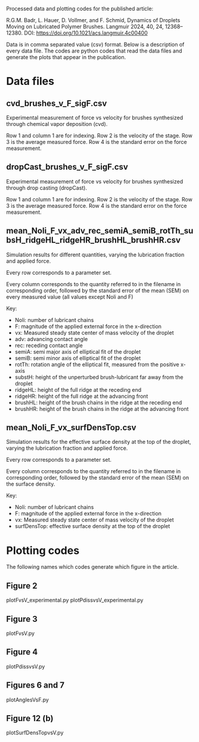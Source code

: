 Processed data and plotting codes for the published article:

R.G.M. Badr, L. Hauer, D. Vollmer, and F. Schmid, Dynamics of Droplets Moving on Lubricated Polymer Brushes. Langmuir 2024, 40, 24, 12368–12380. DOI: https://doi.org/10.1021/acs.langmuir.4c00400


Data is in comma separated value (csv) format. Below is a description of every data file. The codes are python codes that read the data files and generate the plots that appear in the publication.

# Data files

## cvd_brushes_v_F_sigF.csv

Experimental measurement of force vs velocity for brushes synthesized through chemical vapor deposition (cvd).

Row 1 and column 1 are for indexing.
Row 2 is the velocity of the stage.
Row 3 is the average measured force.
Row 4 is the standard error on the force measurement.

## dropCast_brushes_v_F_sigF.csv

Experimental measurement of force vs velocity for brushes synthesized through drop casting (dropCast).

Row 1 and column 1 are for indexing.
Row 2 is the velocity of the stage.
Row 3 is the average measured force.
Row 4 is the standard error on the force measurement.

## mean_Noli_F_vx_adv_rec_semiA_semiB_rotTh_subsH_ridgeHL_ridgeHR_brushHL_brushHR.csv

Simulation results for different quantities, varying the lubrication fraction and applied force.

Every row corresponds to a parameter set.

Every column corresponds to the quantity referred to in the filename in corresponding order, followed by the standard error of the mean (SEM) on every measured value (all values except Noli and F)

Key:

- Noli: number of lubricant chains
- F: magnitude of the applied external force in the x-direction
- vx: Measured steady state center of mass velocity of the droplet
- adv: advancing contact angle
- rec: receding contact angle
- semiA: semi major axis of elliptical fit of the droplet
- semiB: semi minor axis of elliptical fit of the droplet
- rotTh: rotation angle of the elliptical fit, measured from the positive x-axis
- substH: height of the unperturbed brush-lubricant far away from the droplet
- ridgeHL: height of the full ridge at the receding end
- ridgeHR: height of the full ridge at the advancing front
- brushHL: height of the brush chains in the ridge at the receding end
- brushHR: height of the brush chains in the ridge at the advancing front

## mean_Noli_F_vx_surfDensTop.csv

Simulation results for the effective surface density at the top of the droplet, varying the lubrication fraction and applied force.


Every row corresponds to a parameter set.

Every column corresponds to the quantity referred to in the filename in corresponding order, followed by the standard error of the mean (SEM) on the surface density.

Key:

- Noli: number of lubricant chains
- F: magnitude of the applied external force in the x-direction
- vx: Measured steady state center of mass velocity of the droplet
- surfDensTop: effective surface density at the top of the droplet


# Plotting codes

The following names which codes generate which figure in the article.

## Figure 2

plotFvsV_experimental.py
plotPdissvsV_experimental.py



## Figure 3

plotFvsV.py

## Figure 4

plotPdissvsV.py

## Figures 6 and 7

plotAnglesVsF.py

## Figure 12 (b)

plotSurfDensTopvsV.py


